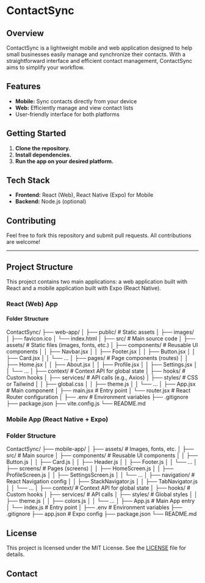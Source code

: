 # ContactSync

## Overview

ContactSync is a lightweight mobile and web application designed to help small businesses easily manage and synchronize their contacts. With a straightforward interface and efficient contact management, ContactSync aims to simplify your workflow.

## Features

- **Mobile:** Sync contacts directly from your device
- **Web:** Efficiently manage and view contact lists
- User-friendly interface for both platforms

## Getting Started

1. **Clone the repository.**
2. **Install dependencies.**
3. **Run the app on your desired platform.**

## Tech Stack

- **Frontend:** React (Web), React Native (Expo) for Mobile
- **Backend:** Node.js (optional)

## Contributing

Feel free to fork this repository and submit pull requests. All contributions are welcome!

---

## Project Structure

This project contains two main applications: a web application built with React and a mobile application built with Expo (React Native).

### React (Web) App

#### Folder Structure


ContactSync/
├── web-app/
│
├── public/                     # Static assets
│   ├── images/
│   ├── favicon.ico
│   └── index.html
│
├── src/                        # Main source code
│   ├── assets/                 # Static files (images, fonts, etc.)
│   ├── components/             # Reusable UI components
│   │   ├── Navbar.jsx
│   │   ├── Footer.jsx
│   │   ├── Button.jsx
│   │   ├── Card.jsx
│   │   └── ...
│   ├── pages/                  # Page components (routes)
│   │   ├── Home.jsx
│   │   ├── About.jsx
│   │   ├── Profile.jsx
│   │   ├── Settings.jsx
│   │   └── ...
│   ├── context/                 # Context API for global state
│   ├── hooks/                   # Custom hooks
│   ├── services/                # API calls (e.g., Axios)
│   ├── styles/                  # CSS or Tailwind
│   │   ├── global.css
│   │   ├── theme.js
│   │   └── ...
│   ├── App.jsx                   # Main component
│   ├── main.jsx                   # Entry point
│   └── router.jsx                 # React Router configuration
│
├── .env                          # Environment variables
├── .gitignore
├── package.json
├── vite.config.js
└── README.md


### Mobile App (React Native + Expo)

### Folder Structure

ContactSync/
├── mobile-app/
│
├── assets/                   # Images, fonts, etc.
│
├── src/                      # Main source
│   ├── components/           # Reusable UI components
│   │   ├── Button.js
│   │   ├── Card.js
│   │   ├── Header.js
│   │   ├── Footer.js
│   │   └── ...
│   ├── screens/              # Pages (screens)
│   │   ├── HomeScreen.js
│   │   ├── ProfileScreen.js
│   │   ├── SettingsScreen.js
│   │   └── ...
│   ├── navigation/           # React Navigation config
│   │   ├── StackNavigator.js
│   │   ├── TabNavigator.js
│   │   └── ...
│   ├── context/              # Context API for global state
│   ├── hooks/                # Custom hooks
│   ├── services/             # API calls
│   ├── styles/               # Global styles
│   │   ├── theme.js
│   │   ├── colors.js
│   │   └── ...
│   ├── App.js                 # Main App entry
│   └── index.js                # Entry point
│
├── .env                       # Environment variables
├── .gitignore
├── app.json                   # Expo config
├── package.json
└── README.md

## License

This project is licensed under the MIT License. See the [LICENSE](LICENSE) file for details.

## Contact

